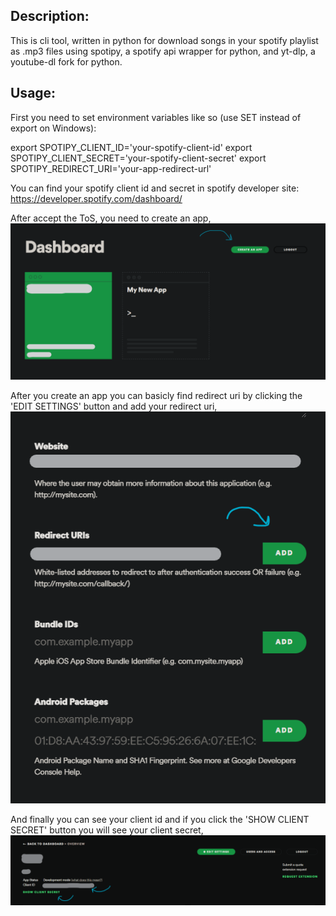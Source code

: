 Description:
-----------------------------
This is cli tool, written in python for download songs in your spotify playlist as .mp3 files using spotipy, a spotify api wrapper for python, and yt-dlp, a youtube-dl fork for python.

Usage:
----------------------------
First you need to set environment variables like so (use SET instead of export on Windows):

export SPOTIPY_CLIENT_ID='your-spotify-client-id'
export SPOTIPY_CLIENT_SECRET='your-spotify-client-secret'
export SPOTIPY_REDIRECT_URI='your-app-redirect-url'


You can find your spotify client id and secret in spotify developer site: https://developer.spotify.com/dashboard/

After accept the ToS, you need to create an app, ![CreateApp](Images/CreateApp.png)

After you create an app you can basicly find redirect uri  by clicking the 'EDIT SETTINGS' button and add your redirect uri, ![RedirectURI](Images/RedirectURI.png)

And finally you can see your client id and if you click the 'SHOW CLIENT SECRET' button you will see your client secret, ![ShowID&Secret](Images/ClientID&Secret.png)